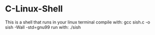 # C-Linux-Shell
This is a shell that runs in your linux terminal
compile with: gcc sish.c -o sish -Wall -std=gnu99 
run with: ./sish

